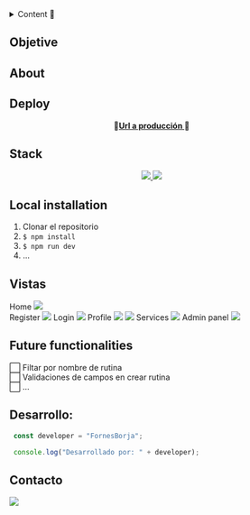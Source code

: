 <details>
  <summary>Content 📝</summary>
  <ol>
    <li><a href="#objetive">Objective</a></li>
    <li><a href="#about">About the project</a></li>
    <li><a href="#deploy">Deploy</a></li>
    <li><a href="#stack">Stack</a></li>
    <li><a href="#local-installation">Installation</a></li>
    <li><a href="#vistas">Vistas</a></li>
    <li><a href="#futuras-funcionalidades">Futuras funcionalidades</a></li>
    <li><a href="#desarrollo">Desarrollo</a></li>

  </ol>
</details>

## Objetive


## About

  
## Deploy 
<div align="center">
    🚀<a href="https://tattoo-studio-frontend.zeabur.app"><strong>Url a producción </strong></a>🚀
</div>

## Stack
<div align="center">
<a href="https://www.reactjs.com/">
    <img src= "https://img.shields.io/badge/React-20232A?style=for-the-badge&logo=react&logoColor=61DAFB"/>
</a>
<a href="https://developer.mozilla.org/es/docs/Web/JavaScript">
    <img src= "https://img.shields.io/badge/javascipt-EFD81D?style=for-the-badge&logo=javascript&logoColor=black"/>
</a>
 </div>

## Local installation
1. Clonar el repositorio
2. ` $ npm install `
3. ``` $ npm run dev ```
4. ...

## Vistas
Home
<img src="https://i.gyazo.com/c8ff09eddb51ef0fb3c8793cd1907345.jpg">  
Register
<img src="https://i.gyazo.com/ab7309875bbbc5508e44dac2815302d6.png">
Login
<img src="https://i.gyazo.com/95ea13453c49dd832542a5abd8ee2e17.png">
Profile
<img src="https://i.gyazo.com/1dc939b8bd41ee98dae2dbb6317dfac8.png">
<img src="https://i.gyazo.com/07ed267ad2dbdb4d6f4e31a054549ecd.png">
Services
<img src="https://i.gyazo.com/da36d9757107879af0c5c1d308e26bf8.png)">
Admin panel
<img src="https://i.gyazo.com/66f104fae792dc0254c7192f8d94fb15.png">

## Future functionalities
⬜ Filtar por nombre de rutina  
⬜ Validaciones de campos en crear rutina  
⬜ ...  

## Desarrollo:

``` js
 const developer = "FornesBorja";

 console.log("Desarrollado por: " + developer);
```  

## Contacto

<a href="https://www.linkedin.com/in/fornesb/" target="_blank"><img src="https://img.shields.io/badge/-LinkedIn-%230077B5?style=for-the-badge&logo=linkedin&logoColor=white" target="_blank"></a> 
